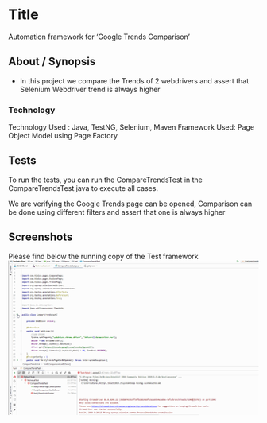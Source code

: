 # Title
Automation framework for ‘Google Trends Comparison’

## About / Synopsis

* In this project we compare the Trends of 2 webdrivers and assert that Selenium Webdriver trend is always higher

### Technology
Technology Used : Java, TestNG, Selenium, Maven
Framework Used: Page Object Model using Page Factory

## Tests
To run the tests, you can run the CompareTrendsTest in the CompareTrendsTest.java to execute all cases.

We are verifying the Google Trends page can be opened, 
Comparison can be done using different filters
and assert that one is always higher

## Screenshots
Please find below the running copy of the Test framework
![demo](docs/demo.gif)




